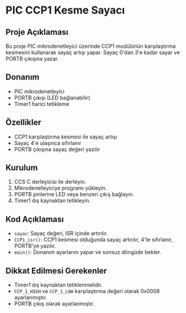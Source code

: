 # PIC CCP1 Kesme Sayacı

## Proje Açıklaması
Bu proje PIC mikrodenetleyici üzerinde CCP1 modülünün karşılaştırma kesmesini kullanarak sayaç artışı yapar. Sayaç 0'dan 3'e kadar sayar ve PORTB çıkışına yazar.

## Donanım
- PIC mikrodenetleyici
- PORTB çıkışı (LED bağlanabilir)
- Timer1 harici tetikleme

## Özellikler
- CCP1 karşılaştırma kesmesi ile sayaç artışı
- Sayaç 4'e ulaşınca sıfırlanır
- PORTB çıkışına sayaç değeri yazılır

## Kurulum
1. CCS C derleyicisi ile derleyin.
2. Mikrodenetleyiciye programı yükleyin.
3. PORTB pinlerine LED veya benzeri çıkış bağlayın.
4. Timer1 dış kaynaktan tetikleyin.

## Kod Açıklaması
- `sayac`: Sayaç değeri, ISR içinde artırılır.
- `CCP1_isr()`: CCP1 kesmesi olduğunda sayaç artırılır, 4'te sıfırlanır, PORTB'ye yazılır.
- `main()`: Donanım ayarlarını yapar ve sonsuz döngüde bekler.

## Dikkat Edilmesi Gerekenler
- Timer1 dış kaynaktan tetiklenmelidir.
- `CCP_1_HIGH` ve `CCP_1_LOW` karşılaştırma değeri olarak 0x0008 ayarlanmıştır.
- PORTB çıkış olarak ayarlanmıştır.

